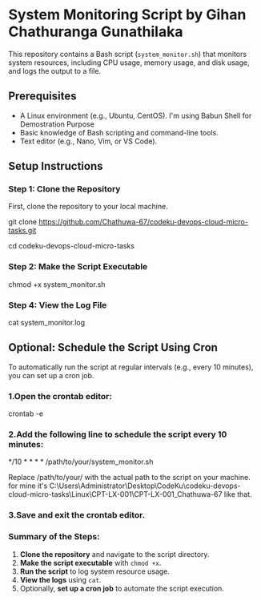 # System Monitoring Script by Gihan Chathuranga Gunathilaka

This repository contains a Bash script (`system_monitor.sh`) that monitors system resources, including CPU usage, memory usage, and disk usage, and logs the output to a file.

## Prerequisites

- A Linux environment (e.g., Ubuntu, CentOS). I'm using Babun Shell for Demostration Purpose
- Basic knowledge of Bash scripting and command-line tools.
- Text editor (e.g., Nano, Vim, or VS Code).

## Setup Instructions

### Step 1: Clone the Repository

First, clone the repository to your local machine.

git clone https://github.com/Chathuwa-67/codeku-devops-cloud-micro-tasks.git

cd codeku-devops-cloud-micro-tasks

### Step 2: Make the Script Executable

chmod +x system_monitor.sh

### Step 4: View the Log File

cat system_monitor.log

## Optional: Schedule the Script Using Cron

To automatically run the script at regular intervals (e.g., every 10 minutes), you can set up a cron job.

### 1.Open the crontab editor:

crontab -e

### 2.Add the following line to schedule the script every 10 minutes:

*/10 * * * * /path/to/your/system_monitor.sh

Replace /path/to/your/ with the actual path to the script on your machine.
for mine it's C:\Users\Administrator\Desktop\CodeKu\codeku-devops-cloud-micro-tasks\Linux\CPT-LX-001\CPT-LX-001_Chathuwa-67 like that.

### 3.Save and exit the crontab editor.

### Summary of the Steps:

1. **Clone the repository** and navigate to the script directory.
2. **Make the script executable** with `chmod +x`.
3. **Run the script** to log system resource usage.
4. **View the logs** using `cat`.
5. Optionally, **set up a cron job** to automate the script execution.
